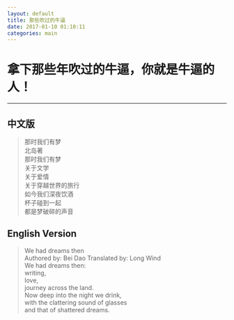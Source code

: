 ```yaml
---
layout: default
title: 那些吹过的牛逼
date: 2017-01-10 01:10:11
categories: main
---
```

# 拿下那些年吹过的牛逼，你就是牛逼的人！  
----------
## 中文版  
>那时我们有梦   
>北岛著   
>那时我们有梦     
>关于文学  
>关于爱情  
>关于穿越世界的旅行      
>如今我们深夜饮酒    
>杯子碰到一起   
>都是梦破碎的声音  

## English Version    
>We had dreams then   
Authored by: Bei Dao Translated by: Long Wind  
We had dreams then:  
writing,  
love,  
journey across the land.  
Now deep into the night we drink,  
with the clattering sound of glasses  
>and that of shattered dreams.  
